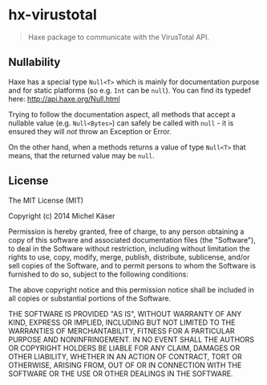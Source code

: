 # hx-virustotal

> Haxe package to communicate with the VirusTotal API.

## Nullability

Haxe has a special type `Null<T>` which is mainly for documentation purpose and for static platforms (so e.g. `Int` can be `null`). You can find its typedef here: http://api.haxe.org/Null.html

Trying to follow the documentation aspect, all methods that accept a nullable value (e.g. `Null<Bytes>`) can safely be called with `null` - it is ensured they will _not_ throw an Exception or Error.

On the other hand, when a methods returns a value of type `Null<T>` that means, that the returned value may be `null`.

## License

The MIT License (MIT)

Copyright (c) 2014 Michel Käser

Permission is hereby granted, free of charge, to any person obtaining a copy
of this software and associated documentation files (the "Software"), to deal
in the Software without restriction, including without limitation the rights
to use, copy, modify, merge, publish, distribute, sublicense, and/or sell
copies of the Software, and to permit persons to whom the Software is
furnished to do so, subject to the following conditions:

The above copyright notice and this permission notice shall be included in
all copies or substantial portions of the Software.

THE SOFTWARE IS PROVIDED "AS IS", WITHOUT WARRANTY OF ANY KIND, EXPRESS OR
IMPLIED, INCLUDING BUT NOT LIMITED TO THE WARRANTIES OF MERCHANTABILITY,
FITNESS FOR A PARTICULAR PURPOSE AND NONINFRINGEMENT. IN NO EVENT SHALL THE
AUTHORS OR COPYRIGHT HOLDERS BE LIABLE FOR ANY CLAIM, DAMAGES OR OTHER
LIABILITY, WHETHER IN AN ACTION OF CONTRACT, TORT OR OTHERWISE, ARISING FROM,
OUT OF OR IN CONNECTION WITH THE SOFTWARE OR THE USE OR OTHER DEALINGS IN
THE SOFTWARE.
